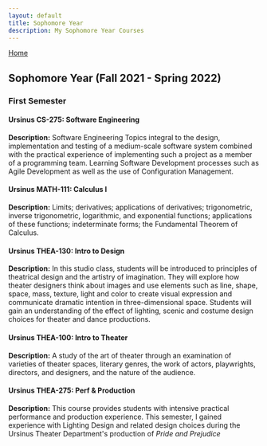 ```yaml
---
layout: default
title: Sophomore Year
description: My Sophomore Year Courses
---
```


[Home](https://bentdoug.github.io/index.html)

## Sophomore Year (Fall 2021 - Spring 2022)

### First Semester

#### Ursinus CS-275: Software Engineering

**Description:**  Software Engineering Topics integral to the design, implementation and testing
of a medium-scale software system combined with the practical experience of implementing such a project
as a member of a programming team. Learning Software Development processes such as Agile Development
as well as the use of Configuration Management.

#### Ursinus MATH-111: Calculus I

**Description:**  Limits; derivatives; applications of derivatives; trigonometric, inverse
trigonometric, logarithmic, and exponential functions; applications of these functions; indeterminate
forms; the Fundamental Theorem of Calculus.

#### Ursinus THEA-130: Intro to Design

**Description:**  In this studio class, students will be introduced to
principles of theatrical design and the artistry of imagination. They will explore how theater
designers think about images and use elements such as line, shape, space, mass, texture, light and
color to create visual expression and communicate dramatic intention in three-dimensional space. 
Students will gain an understanding of the effect of lighting, scenic and costume design choices for
theater and dance productions.

#### Ursinus THEA-100: Intro to Theater

**Description:**  A study of the art of theater through an examination of
varieties of theater spaces, literary genres, the work of actors, playwrights, directors, and
designers, and the nature of the audience.

#### Ursinus THEA-275: Perf & Production

**Description:**  This course provides students with intensive practical
performance and production experience. This semester, I gained experience with Lighting Design and
related design choices during the Ursinus Theater Department's production of <em>Pride and Prejudice<em>
